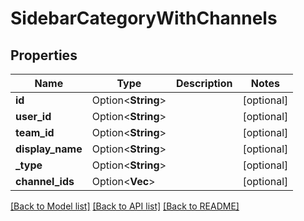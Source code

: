 # SidebarCategoryWithChannels

## Properties

Name | Type | Description | Notes
------------ | ------------- | ------------- | -------------
**id** | Option<**String**> |  | [optional]
**user_id** | Option<**String**> |  | [optional]
**team_id** | Option<**String**> |  | [optional]
**display_name** | Option<**String**> |  | [optional]
**_type** | Option<**String**> |  | [optional]
**channel_ids** | Option<**Vec<String>**> |  | [optional]

[[Back to Model list]](../README.md#documentation-for-models) [[Back to API list]](../README.md#documentation-for-api-endpoints) [[Back to README]](../README.md)


